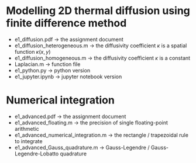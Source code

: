 # Modelling 2D thermal diffusion using finite difference method
- e1_diffusion.pdf  ->  the assignment document 
- e1_diffusion_heterogeneous.m  ->  the diffusivity coefficient $\kappa$ is a spatial function $\kappa(x,y)$
- e1_diffusion_homogeneous.m  ->  the diffusivity coefficient $\kappa$ is a constant
- Laplacian.m  -> function file
- e1_python.py -> python version
- e1_jupyter.ipynb -> jupyter notebook version

# Numerical integration
- e1_advanced.pdf  ->  the assignment document
- e1_advanced_floating.m  ->  the precision of single floating-point arithmetic
- e1_advanced_numerical_integration.m  ->  the rectangle / trapezoidal rule to integrate
- e1_advanced_Gauss_quadrature.m  ->  Gauss-Legendre / Gauss-Legendre-Lobatto quadrature
